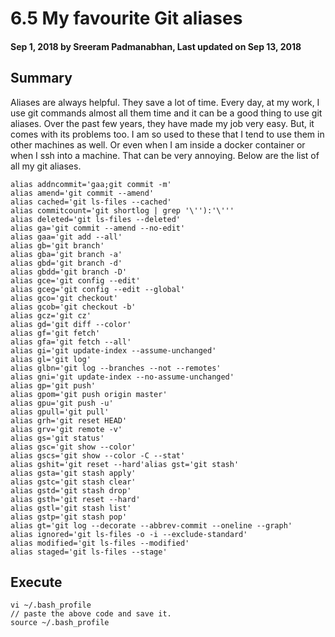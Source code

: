 # 6.5 My favourite Git aliases

#### Sep 1, 2018 by Sreeram Padmanabhan, Last updated on Sep 13, 2018

## Summary

Aliases are always helpful. They save a lot of time. Every day, at my work, I use git commands almost all them time and it can be a good thing to use git aliases. Over the past few years, they have made my job very easy.
But, it comes with its problems too. I am so used to these that I tend to use them in other machines as well. Or even when I am inside a docker container or when I ssh into a machine. That can be very annoying. Below are the list of all my git aliases.

    alias addncommit='gaa;git commit -m'
    alias amend='git commit --amend'
    alias cached='git ls-files --cached'
    alias commitcount='git shortlog | grep '\''):'\'''
    alias deleted='git ls-files --deleted'
    alias ga='git commit --amend --no-edit'
    alias gaa='git add --all'
    alias gb='git branch'
    alias gba='git branch -a'
    alias gbd='git branch -d'
    alias gbdd='git branch -D'
    alias gce='git config --edit'
    alias gceg='git config --edit --global'
    alias gco='git checkout'
    alias gcob='git checkout -b'
    alias gcz='git cz'
    alias gd='git diff --color'
    alias gf='git fetch'
    alias gfa='git fetch --all'
    alias gi='git update-index --assume-unchanged'
    alias gl='git log'
    alias glbn='git log --branches --not --remotes'
    alias gni='git update-index --no-assume-unchanged'
    alias gp='git push'
    alias gpom='git push origin master'
    alias gpu='git push -u'
    alias gpull='git pull'
    alias grh='git reset HEAD'
    alias grv='git remote -v'
    alias gs='git status'
    alias gsc='git show --color'
    alias gscs='git show --color -C --stat'
    alias gshit='git reset --hard'alias gst='git stash'
    alias gsta='git stash apply'
    alias gstc='git stash clear'
    alias gstd='git stash drop'
    alias gsth='git reset --hard'
    alias gstl='git stash list'
    alias gstp='git stash pop'
    alias gt='git log --decorate --abbrev-commit --oneline --graph'
    alias ignored='git ls-files -o -i --exclude-standard'
    alias modified='git ls-files --modified'
    alias staged='git ls-files --stage'

## Execute

    vi ~/.bash_profile
    // paste the above code and save it.
    source ~/.bash_profile
